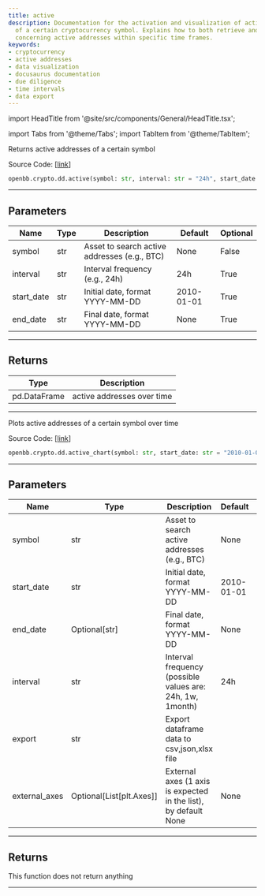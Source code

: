 ```yaml
---
title: active
description: Documentation for the activation and visualization of active addresses
  of a certain cryptocurrency symbol. Explains how to both retrieve and chart data
  concerning active addresses within specific time frames.
keywords:
- cryptocurrency
- active addresses
- data visualization
- docusaurus documentation
- due diligence
- time intervals
- data export
---
```


import HeadTitle from '@site/src/components/General/HeadTitle.tsx';

<HeadTitle title="crypto.dd.active - Reference | OpenBB SDK Docs" />

import Tabs from '@theme/Tabs';
import TabItem from '@theme/TabItem';

<Tabs>
<TabItem value="model" label="Model" default>

Returns active addresses of a certain symbol

Source Code: [[link](https://github.com/OpenBB-finance/OpenBBTerminal/tree/main/openbb_terminal/cryptocurrency/due_diligence/glassnode_model.py#L311)]

```python
openbb.crypto.dd.active(symbol: str, interval: str = "24h", start_date: str = "2010-01-01", end_date: Optional[str] = None)
```

---

## Parameters

| Name | Type | Description | Default | Optional |
| ---- | ---- | ----------- | ------- | -------- |
| symbol | str | Asset to search active addresses (e.g., BTC) | None | False |
| interval | str | Interval frequency (e.g., 24h) | 24h | True |
| start_date | str | Initial date, format YYYY-MM-DD | 2010-01-01 | True |
| end_date | str | Final date, format YYYY-MM-DD | None | True |


---

## Returns

| Type | Description |
| ---- | ----------- |
| pd.DataFrame | active addresses over time |
---

</TabItem>
<TabItem value="view" label="Chart">

Plots active addresses of a certain symbol over time

Source Code: [[link](https://github.com/OpenBB-finance/OpenBBTerminal/tree/main/openbb_terminal/cryptocurrency/due_diligence/glassnode_view.py#L32)]

```python
openbb.crypto.dd.active_chart(symbol: str, start_date: str = "2010-01-01", end_date: Optional[str] = None, interval: str = "24h", export: str = "", external_axes: Optional[List[matplotlib.axes._axes.Axes]] = None)
```

---

## Parameters

| Name | Type | Description | Default | Optional |
| ---- | ---- | ----------- | ------- | -------- |
| symbol | str | Asset to search active addresses (e.g., BTC) | None | False |
| start_date | str | Initial date, format YYYY-MM-DD | 2010-01-01 | True |
| end_date | Optional[str] | Final date, format YYYY-MM-DD | None | True |
| interval | str | Interval frequency (possible values are: 24h, 1w, 1month) | 24h | True |
| export | str | Export dataframe data to csv,json,xlsx file |  | True |
| external_axes | Optional[List[plt.Axes]] | External axes (1 axis is expected in the list), by default None | None | True |


---

## Returns

This function does not return anything

---

</TabItem>
</Tabs>
